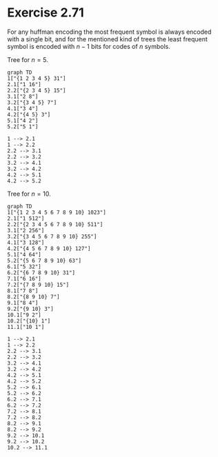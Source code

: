 # Exercise 2.71

For any huffman encoding the most frequent symbol is always encoded with a
single bit, and for the mentioned kind of trees the least frequent symbol is
encoded with $n-1$ bits for codes of $n$ symbols.

Tree for $n = 5$.

```mermaid
graph TD
1["{1 2 3 4 5} 31"]
2.1["1 16"]
2.2["{2 3 4 5} 15"]
3.1["2 8"]
3.2["{3 4 5} 7"]
4.1["3 4"]
4.2["{4 5} 3"]
5.1["4 2"]
5.2["5 1"]

1 --> 2.1
1 --> 2.2
2.2 --> 3.1
2.2 --> 3.2
3.2 --> 4.1
3.2 --> 4.2
4.2 --> 5.1
4.2 --> 5.2
```

Tree for $n = 10$.

```mermaid
graph TD
1["{1 2 3 4 5 6 7 8 9 10} 1023"]
2.1["1 512"]
2.2["{2 3 4 5 6 7 8 9 10} 511"]
3.1["2 256"]
3.2["{3 4 5 6 7 8 9 10} 255"]
4.1["3 128"]
4.2["{4 5 6 7 8 9 10} 127"]
5.1["4 64"]
5.2["{5 6 7 8 9 10} 63"]
6.1["5 32"]
6.2["{6 7 8 9 10} 31"]
7.1["6 16"]
7.2["{7 8 9 10} 15"]
8.1["7 8"]
8.2["{8 9 10} 7"]
9.1["8 4"]
9.2["{9 10} 3"]
10.1["9 2"]
10.2["{10} 1"]
11.1["10 1"]

1 --> 2.1
1 --> 2.2
2.2 --> 3.1
2.2 --> 3.2
3.2 --> 4.1
3.2 --> 4.2
4.2 --> 5.1
4.2 --> 5.2
5.2 --> 6.1
5.2 --> 6.2
6.2 --> 7.1
6.2 --> 7.2
7.2 --> 8.1
7.2 --> 8.2
8.2 --> 9.1
8.2 --> 9.2
9.2 --> 10.1
9.2 --> 10.2
10.2 --> 11.1
```
